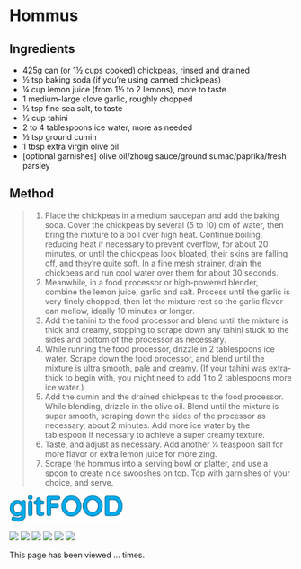 # Hommus

## Ingredients

- 425g can (or 1½ cups cooked) chickpeas, rinsed and drained
- ½ tsp baking soda (if you’re using canned chickpeas)
- ¼ cup lemon juice (from 1½ to 2 lemons), more to taste
- 1 medium-large clove garlic, roughly chopped
- ½ tsp fine sea salt, to taste
- ½ cup tahini
- 2 to 4 tablespoons ice water, more as needed
- ½ tsp ground cumin
- 1 tbsp extra virgin olive oil
- [optional garnishes] olive oil/zhoug sauce/ground sumac/paprika/fresh parsley


## Method

> 1. Place the chickpeas in a medium saucepan and add the baking soda. Cover the chickpeas by several (5 to 10) cm of water, then bring the mixture to a boil over high heat. Continue boiling, reducing heat if necessary to prevent overflow, for about 20 minutes, or until the chickpeas look bloated, their skins are falling off, and they’re quite soft. In a fine mesh strainer, drain the chickpeas and run cool water over them for about 30 seconds.
> 1. Meanwhile, in a food processor or high-powered blender, combine the lemon juice, garlic and salt. Process until the garlic is very finely chopped, then let the mixture rest so the garlic flavor can mellow, ideally 10 minutes or longer.
> 1. Add the tahini to the food processor and blend until the mixture is thick and creamy, stopping to scrape down any tahini stuck to the sides and bottom of the processor as necessary.
> 1. While running the food processor, drizzle in 2 tablespoons ice water. Scrape down the food processor, and blend until the mixture is ultra smooth, pale and creamy. (If your tahini was extra-thick to begin with, you might need to add 1 to 2 tablespoons more ice water.)
> 1. Add the cumin and the drained chickpeas to the food processor. While blending, drizzle in the olive oil. Blend until the mixture is super smooth, scraping down the sides of the processor as necessary, about 2 minutes. Add more ice water by the tablespoon if necessary to achieve a super creamy texture.
> 1. Taste, and adjust as necessary. Add another ¼ teaspoon salt for more flavor or extra lemon juice for more zing.
> 1. Scrape the hommus into a serving bowl or platter, and use a spoon to create nice swooshes on top. Top with garnishes of your choice, and serve.

<img src="../images/logo_sm.png" width="40%" />

<img src="https://img.shields.io/badge/healthy-blue.svg" /> <img src="https://img.shields.io/badge/messy-blue.svg" /> <img src="https://img.shields.io/badge/protein-blue.svg" /> <img src="https://img.shields.io/badge/tricky-blue.svg" /> <img src="https://img.shields.io/badge/vegan-blue.svg" /> <img src="https://img.shields.io/badge/vegetarian-blue.svg" /> 

<p>This page has been viewed <span id="counter">...</span> times.</p>

<script src="/gitfood/assets/js/pageviews.js"></script>